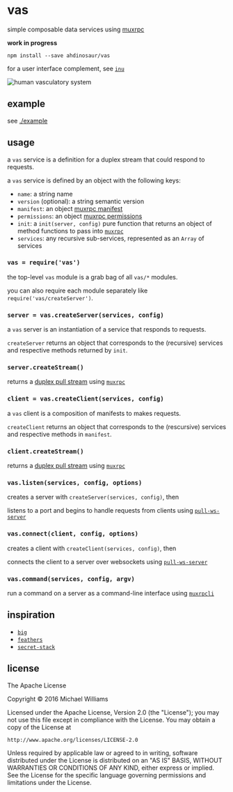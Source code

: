 # vas

simple composable data services using [muxrpc](https://github.com/ssbc/muxrpc)

**work in progress**

```shell
npm install --save ahdinosaur/vas
```

for a user interface complement, see [`inu`](https://github.com/ahdinosaur/inu)

![human vasculatory system](https://upload.wikimedia.org/wikipedia/commons/thumb/1/19/Circulatory_System_no_tags.svg/259px-Circulatory_System_no_tags.svg.png)

## example

see [./example](./example)

## usage

a `vas` service is a definition for a duplex stream that could respond to requests.

a `vas` service is defined by an object with the following keys:

- `name`: a string name
- `version` (optional): a string semantic version
- `manifest`: an object [muxrpc manifest](https://github.com/ssbc/muxrpc#manifest)
- `permissions`: an object [muxrpc permissions](https://github.com/ssbc/muxrpc#permissions)
- `init`: a `init(server, config)` pure function that returns an object of method functions to pass into [`muxrpc`](https://github.com/ssbc/muxrpc)
- `services`: any recursive sub-services, represented as an `Array` of services

### `vas = require('vas')`

the top-level `vas` module is a grab bag of all `vas/*` modules.

you can also require each module separately like `require('vas/createServer')`.

### `server = vas.createServer(services, config)`

a `vas` server is an instantiation of a service that responds to requests.

`createServer` returns an object that corresponds to the (recursive) services and respective methods returned by `init`.

### `server.createStream()`

returns a [duplex pull stream](https://github.com/dominictarr/pull-stream-examples/blob/master/duplex.js) using [`muxrpc`](https://github.com/ssbc/muxrpc)

### `client = vas.createClient(services, config)`

a `vas` client is a composition of manifests to makes requests.

`createClient` returns an object that corresponds to the (rescursive) services and respective methods in `manifest`.

### `client.createStream()`

returns a [duplex pull stream](https://github.com/dominictarr/pull-stream-examples/blob/master/duplex.js) using [`muxrpc`](https://github.com/ssbc/muxrpc)

### `vas.listen(services, config, options)`

creates a server with `createServer(services, config)`, then

listens to a port and begins to handle requests from clients using [`pull-ws-server`](https://github.com/pull-stream/pull-ws-server)

### `vas.connect(client, config, options)`

creates a client with `createClient(services, config)`, then

connects the client to a server over websockets using [`pull-ws-server`](https://github.com/pull-stream/pull-ws-server)

### `vas.command(services, config, argv)`

run a command on a server as a command-line interface using [`muxrpcli`](https://github.com/ssbc/muxrpcli)

## inspiration

- [`big`](https://jfhbrook.github.io/2013/05/28/the-case-for-a-nodejs-framework.html)
- [`feathers`](http://feathersjs.com/)
- [`secret-stack`](https://github.com/ssbc/secret-stack)

## license

The Apache License

Copyright &copy; 2016 Michael Williams

Licensed under the Apache License, Version 2.0 (the "License");
you may not use this file except in compliance with the License.
You may obtain a copy of the License at

    http://www.apache.org/licenses/LICENSE-2.0

Unless required by applicable law or agreed to in writing, software
distributed under the License is distributed on an "AS IS" BASIS,
WITHOUT WARRANTIES OR CONDITIONS OF ANY KIND, either express or implied.
See the License for the specific language governing permissions and
limitations under the License.
